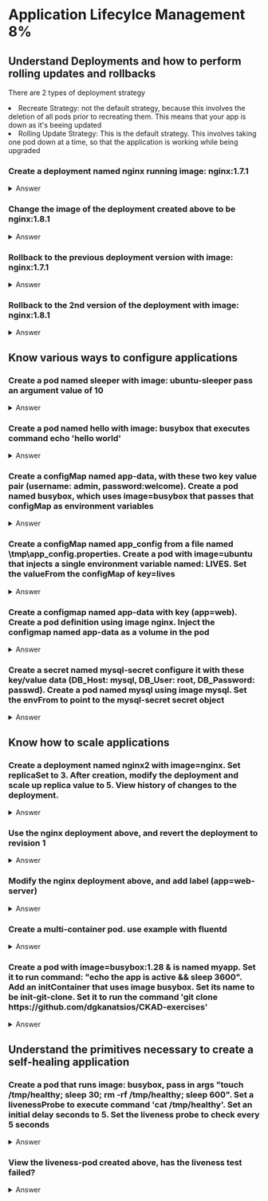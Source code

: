 <h1> Application Lifecylce Management 8%</h1>

<h2>Understand Deployments and how to perform rolling updates and rollbacks</h2>

<p>There are 2 types of deployment strategy</p>

<li>Recreate Strategy: not the default strategy, because this involves the deletion of all pods prior to recreating them. This means that your app is down as it's beeing updated</li>
<li>Rolling Update Strategy: This is the default strategy. This involves taking one pod down at a time, so that the application is working while being upgraded</li>

<h3> Create a deployment named nginx running image: nginx:1.7.1</h3>

<details><summary>Answer</summary>

```bash
kubectl run nginx image=nginx:1.7.1
kubectl get deploy   # to see the list of deployments and their status
```

</details>

<h3> Change the image of the deployment created above to be nginx:1.8.1</h3>

<details><summary>Answer</summary>

```bash
kubectl set image deployment/nginx nginx=nginx:1.8.1
```

</details>

<h3> Rollback to the previous deployment version with image: nginx:1.7.1</h3>

<details><summary>Answer</summary>

```bash
kubectl rollout undo deployment/nginx
kubectl rollout status deployment/myapp     # allows you to view the status of the update
kubectl rollout history deployment/myapp    # gives you a list of past updates
```

</details>

<h3> Rollback to the 2nd version of the deployment  with image: nginx:1.8.1</h3>

<details><summary>Answer</summary>

```bash
kubectl rollout undo deployment/nginx --revision=2
```

</details>




<h2>Know various ways to configure applications</h2>

<h3> Create a pod named sleeper with image: ubuntu-sleeper pass an argument value of 10</h3>

<details><summary>Answer</summary>

```bash
kubectl run sleeper --image=ubuntu-sleeper --restart=Never -- 10
```

</details>

<h3> Create a pod named hello with image: busybox that executes command echo 'hello world' </h3>

<details><summary>Answer</summary>

```bash
kubectl run hello --image=busybox --restart=Never --command echo 'hello world'
```

</details>

<h3> Create a configMap named app-data, with these two key value pair (username: admin, password:welcome). Create a pod named busybox, which uses image=busybox that passes that configMap as environment variables</h3>

<details><summary>Answer</summary>


```bash
kubectl create configmap app-data \
--from-literal=username=admin \
--from-literal=password=welcome

kubectl get configmaps     # to verify that the configMap was created

kubectl run busybox --image=busybox --restart=Never --dry-run -o yaml > busybox.yaml        # generate pod definition file
vi busybox.yaml
apiVersion: v1
kind: Pod
metadata:
  labels:
    run: busybox
  name: busybox
spec:
  containers:
  - image: busybox
    name: busybox
    envFrom:
    - configMapRef:
        name: app-data
  restartPolicy: Never

kubectl apply -f busybox.yaml # to create the pod

```

</details>

<h3> Create a configMap named app_config from a file named \tmp\app_config.properties. Create a pod with image=ubuntu that injects a single environment variable named: LIVES. Set the valueFrom the configMap of key=lives</h3>

<details><summary>Answer</summary>

```bash
cat app_config.properties
enemies=aliens
lives=3
allowed="true"

kubectl create configmap app_config \
--from-file=\tmp\app_config.properties

kubectl get configmaps   # verify that the configmap was created
kubectl describe configmap app_config # checkout the keys/values that are set

kubectl run ubuntu --image=ubuntu --restart=Never --dry-run -o yaml > ubuntu-pod.yaml    # generate pod definition

vi ubuntu-pod.yaml
apiVersion: v1
kind: Pod
metadata:
  labels:
    run: ubuntu
  name: ubuntu
spec:
  containers:
  - image: ubuntu
    name: ubuntu
    env:
    - name: LIVES
      valueFrom:
        configMapKeyRef:
          name: app_config
          key: lives
  restartPolicy: Never

kubectl apply -f ubuntu-pod.yaml    # create pod

```

</details>

<h3> Create a configmap named app-data with key (app=web). Create a pod definition using image nginx. Inject the configmap named app-data as a volume in the pod</h3>

<details><summary>Answer</summary>

```bash
kubectl create configmap app-data \
--from-literal=app=web

kubectl get configmaps   # to verify that the configmap was created

kubectl run nginx --image=nginx --restart=Never --dry-run -o yaml > nginx.yaml    # generate pod definition file

vi nginx.yaml
apiVersion: v1
kind: Pod
metadata:
  labels:
    run: nginx
  name: nginx
spec:
  volumes:
  - name: app-data-volume
    configMap:
      name: app-data
  containers:
  - image: nginx
    name: nginx
    volumeMounts:
    - name: app-data-volume
      mountPath: /tmp/app
  restartPolicy: Never

kubectl apply -f nginx.yaml

kubectl exec -it nginx -- /bin/sh -c "ls /tmp/app"  # verify that the configmap is mounted as a volume.
```

</details>

<h3> Create a secret named mysql-secret configure it with these key/value data (DB_Host: mysql, DB_User: root, DB_Password: passwd). Create a pod named mysql using image mysql. Set the envFrom to point to the mysql-secret secret object </h3>

<details> 

<summary>Answer</summary>

```bash
kubectl create secret generic mysql-secret \
--from-literal=DB_Host=mysql \
--from-literal=DB_User=root \
--from-literal=DB_Password=passwd

kubectl get secrets # to get a list of secrets
kubectl describe secret mysql-secret # to view the content of the secret file. Secrets use base64 encoding. to decode use echo "" | base64 --decode

mysql-pod.yaml
apiVersion: v1
kind: Pod
metadata:
  name: mysql
spec:
  containers:
  - name: mysql
    image: mysql
    envFrom:
      - secretRef:
          name: mysql-secret


kubectl apply -f mysql-pod.yaml
```

</details>


<h2>Know how to scale applications</h2>

<h3> Create a deployment named nginx2 with image=nginx. Set replicaSet to 3. After creation, modify the deployment and scale up replica value to 5. View history of changes to the deployment.</h3>

<details><summary>Answer</summary>

```bash
kubectl create deployment nginx2 --image=nginx --dry-run -o yaml > deploy2.yml
vi deploy2.yml
# change replica to 3
kubectl apply -f deploy2.yaml

# change replica to 5
kubectl edit deploy nginx2

# view deployment status and history
kubectl rollout status deploy nginx2
kubectl rollout history deploy nginx2
```

</details>

<h3> Use the nginx deployment above, and revert the deployment to revision 1</h3>

<details><summary>Answer</summary>

```bash
rollout undo deployment/nginx --revision=1 
```

</details>

<h3> Modify the nginx deployment above, and add label (app=web-server)</h3>

<details><summary>Answer</summary>

```bash
kubectl edit deploy nginx2
# under labels add app: web-server

```

</details>


<h3> Create a multi-container pod. use example with fluentd</h3>

<details><summary>Answer</summary>

```bash

```

</details>

<h3> Create a pod with image=busybox:1.28 & is named myapp. Set it to run command: "echo the app is active && sleep 3600". Add an initContainer that uses image busybox. Set its name to be init-git-clone. Set it to run the command 'git clone https://github.com/dgkanatsios/CKAD-exercises'</h3>

<details><summary>Answer</summary>

```bash
vi initPod.yaml
apiVersion: v1
kind: Pod
metadata:
  name: myapp
  labels:
    app: myapp
spec:
  containers:
  - name: myapp-container
    image: busybox:1.28
    command: ['sh', '-c', 'echo The app is active! && sleep 3600']
  initContainers:
  - name: init-git-clone
    image: busybox
    command: ['sh', '-c', 'git clone https://github.com/dgkanatsios/CKAD-exercises ; done;']

kubectl apply -f initPod.yaml 

```

</details>

<h2>Understand the primitives necessary to create a self-healing application</h2>

<h3> Create a pod that runs image: busybox, pass in args "touch /tmp/healthy; sleep 30; rm -rf /tmp/healthy; sleep 600". Set a livenessProbe to execute command 'cat /tmp/healthy'. Set an initial delay seconds to 5. Set the liveness probe to check every 5 seconds</h3>

<details><summary>Answer</summary>

```bash
vi liveness.yaml
apiVersion: v1
kind: Pod
metadata:
  name: liveness-pod
spec:
  containers:
  - name: liveness
    image: busybox
    args:
    - /bin/sh
    - -c
    - touch /tmp/healthy; sleep 30; rm -rf /tmp/healthy; sleep 600
    livenessProbe:
      exec:
        command:
        - cat
        - /tmp/healthy
      initialDelaySeconds: 5
      periodSeconds: 5

kubectl apply -f liveness.yaml
```

</details>

<h3> View the liveness-pod created above, has the liveness test failed?</h3>

<details><summary>Answer</summary>

```bash
kubectl describe pod liveness-pod
kubectl get pod liveness-pod     # has the pod restarted
```